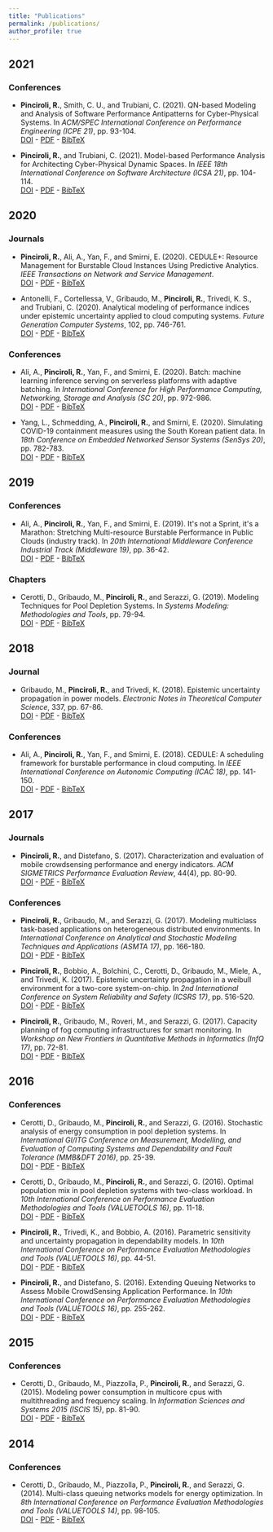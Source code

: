 ```yaml
---
title: "Publications"
permalink: /publications/
author_profile: true
---
```


<!--{% if author.googlescholar %}-->
<!--  You can also find my articles on <u><a href="{{author.googlescholar}}">my Google Scholar profile</a>.</u>-->
<!--{% endif %}-->

<!--{% include base_path %}-->

<!--{% for post in site.publications reversed %}-->
<!--  {% include archive-single.html %}-->
<!--{% endfor %}-->

<!--Citation style: APA-->
<!--<br/>[DOI]() - [PDF]() - [BibTeX]()-->

## 2021

### Conferences
* __Pinciroli, R.__, Smith, C. U., and Trubiani, C. (2021). QN-based Modeling and Analysis of Software Performance Antipatterns for Cyber-Physical Systems. In _ACM/SPEC International Conference on Performance Engineering (ICPE 21)_, pp. 93-104.<br/>[DOI](https://dx.doi.org/10.1145/3427921.3450251) - [PDF](/404.md) - [BibTeX](/404.md)

* __Pinciroli, R.__, and Trubiani, C. (2021). Model-based Performance Analysis for Architecting Cyber-Physical Dynamic Spaces. In _IEEE 18th International Conference on Software Architecture (ICSA 21)_, pp. 104-114.<br/>[DOI](https://dx.doi.org/10.1109/ICSA51549.2021.00018) - [PDF](/404.md) - [BibTeX](/404.md)



## 2020

### Journals

* __Pinciroli, R.__, Ali, A., Yan, F., and Smirni, E. (2020). CEDULE+: Resource Management for Burstable Cloud Instances Using Predictive Analytics. _IEEE Transactions on Network and Service Management_.<br/>[DOI](https://dx.doi.org/10.1109/TNSM.2020.3039942) - [PDF](/404.md) - [BibTeX](/404.md)

* Antonelli, F., Cortellessa, V., Gribaudo, M., __Pinciroli, R.__, Trivedi, K. S., and Trubiani, C. (2020). Analytical modeling of performance indices under epistemic uncertainty applied to cloud computing systems. _Future Generation Computer Systems_, 102, pp. 746-761.<br/>[DOI](https://dx.doi.org/10.1016/j.future.2019.09.006) - [PDF](/404.md) - [BibTeX](/404.md)

### Conferences

* Ali, A., __Pinciroli, R.__, Yan, F., and Smirni, E. (2020). Batch: machine learning inference serving on serverless platforms with adaptive batching. In _International Conference for High Performance Computing, Networking, Storage and Analysis (SC 20)_, pp. 972-986.<br/>[DOI](https://dx.doi.org/10.5555/3433701.3433792) - [PDF](/404.md) - [BibTeX](/404.md)

* Yang, L., Schmedding, A., __Pinciroli, R.__, and Smirni, E. (2020). Simulating COVID-19 containment measures using the South Korean patient data. In _18th Conference on Embedded Networked Sensor Systems (SenSys 20)_, pp. 782-783.<br/>[DOI](https://dx.doi.org/10.1145/3384419.3430610) - [PDF](/404.md) - [BibTeX](/404.md)



## 2019

### Conferences

* Ali, A., __Pinciroli, R.__, Yan, F., and Smirni, E. (2019). It's not a Sprint, it's a Marathon: Stretching Multi-resource Burstable Performance in Public Clouds (industry track). In _20th International Middleware Conference Industrial Track (Middleware 19)_, pp. 36-42.<br/>[DOI](https://dx.doi.org/10.1145/3366626.3368130) - [PDF](/404.md) - [BibTeX](/404.md)

### Chapters

* Cerotti, D., Gribaudo, M., __Pinciroli, R.__, and Serazzi, G. (2019). Modeling Techniques for Pool Depletion Systems. In _Systems Modeling: Methodologies and Tools_, pp. 79-94.<br/>[DOI](https://dx.doi.org/10.1007/978-3-319-92378-9_6) - [PDF](/404.md) - [BibTeX](/404.md)



## 2018

### Journal

* Gribaudo, M., __Pinciroli, R.__, and Trivedi, K. (2018). Epistemic uncertainty propagation in power models. _Electronic Notes in Theoretical Computer Science_, 337, pp. 67-86.<br/>[DOI](https://dx.doi.org/10.1016/j.entcs.2018.03.034) - [PDF](/404.md) - [BibTeX](/404.md)

### Conferences

* Ali, A., __Pinciroli, R.__, Yan, F., and Smirni, E. (2018). CEDULE: A scheduling framework for burstable performance in cloud computing. In _IEEE International Conference on Autonomic Computing (ICAC 18)_, pp. 141-150.<br/>[DOI](https://dx.doi.org/10.1109/ICAC.2018.00024) - [PDF](/404.md) - [BibTeX](/404.md)



## 2017

### Journals

* __Pinciroli, R.__, and Distefano, S. (2017). Characterization and evaluation of mobile crowdsensing performance and energy indicators. _ACM SIGMETRICS Performance Evaluation Review_, 44(4), pp. 80-90.<br/>[DOI](https://dx.doi.org/10.1145/3092819.3092829) - [PDF](/404.md) - [BibTeX](/404.md)

### Conferences

* __Pinciroli, R.__, Gribaudo, M., and Serazzi, G. (2017). Modeling multiclass task-based applications on heterogeneous distributed environments. In _International Conference on Analytical and Stochastic Modeling Techniques and Applications (ASMTA 17)_, pp. 166-180.<br/>[DOI](https://dx.doi.org/10.1007/978-3-319-61428-1_12) - [PDF](/404.md) - [BibTeX](/404.md)

* __Pinciroli, R.__, Bobbio, A., Bolchini, C., Cerotti, D., Gribaudo, M., Miele, A., and Trivedi, K. (2017). Epistemic uncertainty propagation in a weibull environment for a two-core system-on-chip. In _2nd International Conference on System Reliability and Safety (ICSRS 17)_, pp. 516-520.<br/>[DOI](https://dx.doi.org/10.1109/ICSRS.2017.8272875) - [PDF](/404.md) - [BibTeX](/404.md)

* __Pinciroli, R.__, Gribaudo, M., Roveri, M., and Serazzi, G. (2017). Capacity planning of fog computing infrastructures for smart monitoring. In _Workshop on New Frontiers in Quantitative Methods in Informatics (InfQ 17)_, pp. 72-81.<br/>[DOI](https://dx.doi.org/10.1007/978-3-319-91632-3_6) - [PDF](/404.md) - [BibTeX](/404.md)



## 2016

### Conferences

* Cerotti, D., Gribaudo, M., __Pinciroli, R.__, and Serazzi, G. (2016). Stochastic analysis of energy consumption in pool depletion systems. In _International GI/ITG Conference on Measurement, Modelling, and Evaluation of Computing Systems and Dependability and Fault Tolerance (MMB&DFT 2016)_, pp. 25-39.<br/>[DOI](https://dx.doi.org/10.1007/978-3-319-31559-1_4) - [PDF](/404.md) - [BibTeX](/404.md)

* Cerotti, D., Gribaudo, M., __Pinciroli, R.__, and Serazzi, G. (2016). Optimal population mix in pool depletion systems with two-class workload. In _10th International Conference on Performance Evaluation Methodologies and Tools (VALUETOOLS 16)_, pp. 11-18.<br/>[DOI](https://dx.doi.org/10.4108/eai.25-10-2016.2266566) - [PDF](/404.md) - [BibTeX](/404.md)

* __Pinciroli, R.__, Trivedi, K., and Bobbio, A. (2016). Parametric sensitivity and uncertainty propagation in dependability models. In _10th International Conference on Performance Evaluation Methodologies and Tools (VALUETOOLS 16)_, pp. 44-51.<br/>[DOI](https://dx.doi.org/10.4108/eai.25-10-2016.2266529) - [PDF](/404.md) - [BibTeX](/404.md)

* __Pinciroli, R.__, and Distefano, S. (2016). Extending Queuing Networks to Assess Mobile CrowdSensing Application Performance. In _10th International Conference on Performance Evaluation Methodologies and Tools (VALUETOOLS 16)_, pp. 255-262.<br/>[DOI](https://dx.doi.org/10.4108/eai.25-10-2016.2266899) - [PDF](/404.md) - [BibTeX](/404.md)



## 2015

### Conferences

* Cerotti, D., Gribaudo, M., Piazzolla, P., __Pinciroli, R.__, and Serazzi, G. (2015). Modeling power consumption in multicore cpus with multithreading and frequency scaling. In _Information Sciences and Systems 2015 (ISCIS 15)_, pp. 81-90.<br/>[DOI](https://dx.doi.org/10.1007/978-3-319-22635-4_7) - [PDF](/404.md) - [BibTeX](/404.md)



## 2014

### Conferences

* Cerotti, D., Gribaudo, M., Piazzolla, P., __Pinciroli, R.__, and Serazzi, G. (2014). Multi-class queuing networks models for energy optimization. In _8th International Conference on Performance Evaluation Methodologies and Tools (VALUETOOLS 14)_, pp. 98-105.<br/>[DOI](https://dx.doi.org/10.4108/icst.Valuetools.2014.258214) - [PDF](/404.md) - [BibTeX](/404.md)

